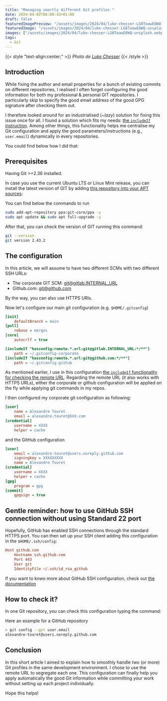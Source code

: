 ```yaml
---
title: "Managing smartly different Git profiles "
date: 2024-04-02T06:00:43+01:00
draft: false
featuredImagePreview: "/assets/images/2024/04/luke-chesser-LG8ToawE8WQ-unsplash.webp"
featuredImage: "/assets/images/2024/04/luke-chesser-LG8ToawE8WQ-unsplash.webp"
images: ["/assets/images/2024/04/luke-chesser-LG8ToawE8WQ-unsplash.webp"]
tags:
  - Git
---
```

{{< style "text-align:center;" >}}
_Photo de [Luke Chesser](https://unsplash.com/fr/@lukechesser?utm_content=creditCopyText&utm_medium=referral&utm_source=unsplash)_
{{< /style >}}


## Introduction
While fixing the author and email properties for a bunch of existing commits on different repositories, I realised I often forget configuring the good information for both my profesional & personal GIT repositories.
I particularly skip to specify the good email address of the good GPG signature after checking them out.

I therefore looked around for an industrialised (_~lazy_) solution for fixing this issue once for all.
I found a solution which fits my needs: [the ``includeIf`` instruction](https://git-scm.com/docs/git-config#Documentation/git-config.txt-codehasconfigremoteurlcode).
Among other things, this functionality helps me centralise my Git configuration and apply the good parameters/instructions (e.g., ``user.email``) dynamically in every repositories.

You could find below how I did that:

## Prerequisites

Having Git >=2.36 installed.

In case you use the current Ubuntu LTS or Linux Mint release, you can install the latest version of GIT by adding [this repository into your APT sources](https://launchpad.net/~git-core/+archive/ubuntu/ppa?ref=itsfoss.com):

You can find below the commands to run
```bash
sudo add-apt-repository ppa:git-core/ppa -y
sudo apt update && sudo apt full-upgrade -y
```

After that, you can check the version of GIT running this command:

```bash
git --version
git version 2.43.2
```

## The configuration
In this article, we will assume to have two different SCMs with two different SSH URLs:
* The corporate GIT SCM: git@gitlab.INTERNAL_URL
* Github.com: git@github.com

By the way, you can also use HTTPS URls.

Now let's configure our main git configuration (e.g. ``$HOME/.gitconfig``)

```ini
[init]
	defaultBranch = main
[pull]
	rebase = merges
[core]
	autocrlf = true

[includeIf "hasconfig:remote.*.url:git@gitlab.INTERNAL_URL:*/**"]
    path = ~/.gitconfig-corporate
[includeIf "hasconfig:remote.*.url:git@github.com:*/**"]
	path = ~/.gitconfig-github
```

As mentioned earlier, I use in this configuration [the ``includeIf`` functionality for checking the remote URL](https://git-scm.com/docs/git-config#Documentation/git-config.txt-codehasconfigremoteurlcode).
Regarding the remote URL (it also works with HTTPS URLs), either the corporate or github configuration will be applied on the fly while applying git commands in my repos.

I then configured my corporate git configuration as following:

```ini
[user]
	name = Alexandre Touret
	email = alexandre.touret@XXX.com
[credential]
	username = XXXX
	helper = cache
```

and the GitHub configuration

```ini
[user]
  	email = alexandre-touret@users.noreply.github.com
	signingkey = XXXXXXXXX
	name = Alexandre Touret
[credential]
	username = XXXX
	helper = cache
[gpg]
	program = gpg
[commit]
	gpgsign = true
```


## Gentle reminder: how to use GitHub SSH connection without using Standard 22 port
Hopefully, GitHub has enabled SSH connections through the standard HTTPS port. 
You can then set up your SSH client adding this configuration in the ``$HOME/.ssh/config``:

```ini
Host github.com
    Hostname ssh.github.com
    Port 443
    User git
    IdentityFile ~/.ssh/id_rsa_github

``` 

If you want to knwo more about GitHub SSH configuration, check out [the documentation](https://docs.github.com/fr/authentication/connecting-to-github-with-ssh)

## How to check it?

In one Git repository, you can check this configuration typing the command:

Here an example for a GitHub repository

```bash
> git config --get user.email
alexandre-touret@users.noreply.github.com
```

## Conclusion
In this short article I aimed to explain how to smoothly handle two (or more) Git profiles in the same development environment.
I chose to use the remote URL to segregate each one.
This configuration can finally help you apply automatically the good Git information while committing your work without setting up each project individually.

Hope this helps!